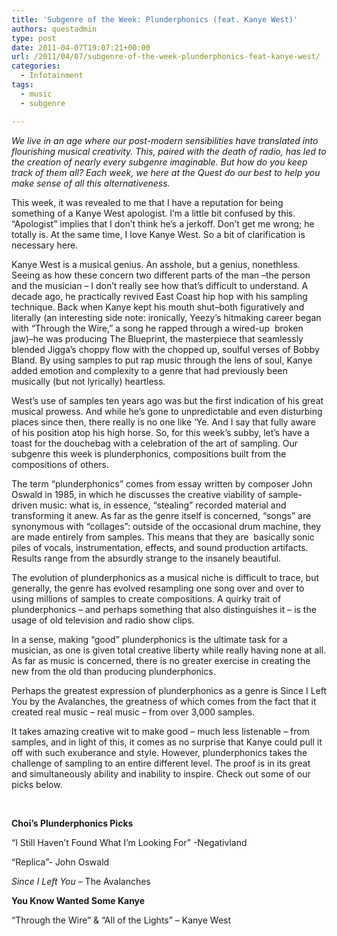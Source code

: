 ```yaml
---
title: 'Subgenre of the Week: Plunderphonics (feat. Kanye West)'
authors: questadmin
type: post
date: 2011-04-07T19:07:21+00:00
url: /2011/04/07/subgenre-of-the-week-plunderphonics-feat-kanye-west/
categories:
  - Infotainment
tags:
  - music
  - subgenre

---
```

_We live in an age where our post-modern sensibilities have translated into flourishing musical creativity. This, paired with the death of radio, has led to the creation of nearly every subgenre imaginable. But how do you keep track of them all? Each week, we here at the Quest do our best to help you make sense of all this alternativeness._

This week, it was revealed to me that I have a reputation for being something of a Kanye West apologist. I’m a little bit confused by this. “Apologist” implies that I don’t think he’s a jerkoff. Don’t get me wrong; he totally is. At the same time, I love Kanye West. So a bit of clarification is necessary here.

Kanye West is a musical genius. An asshole, but a genius, nonethless. Seeing as how these concern two different parts of the man –the person and the musician – I don’t really see how that’s difficult to understand. A decade ago, he practically revived East Coast hip hop with his sampling technique. Back when Kanye kept his mouth shut–both figuratively and literally (an interesting side note: ironically, Yeezy’s hitmaking career began with “Through the Wire,” a song he rapped through a wired-up  broken jaw)–he was producing The Blueprint, the masterpiece that seamlessly blended Jigga’s choppy flow with the chopped up, soulful verses of Bobby Bland. By using samples to put rap music through the lens of soul, Kanye added emotion and complexity to a genre that had previously been musically (but not lyrically) heartless.

West’s use of samples ten years ago was but the first indication of his great musical prowess. And while he’s gone to unpredictable and even disturbing places since then, there really is no one like ‘Ye. And I say that fully aware of his position atop his high horse. So, for this week’s subby, let’s have a toast for the douchebag with a celebration of the art of sampling. Our subgenre this week is plunderphonics, compositions built from the compositions of others.

The term “plunderphonics” comes from essay written by composer John Oswald in 1985, in which he discusses the creative viability of sample-driven music: what is, in essence, “stealing” recorded material and transforming it anew. As far as the genre itself is concerned, “songs” are synonymous with “collages”: outside of the occasional drum machine, they are made entirely from samples. This means that they are  basically sonic piles of vocals, instrumentation, effects, and sound production artifacts. Results range from the absurdly strange to the insanely beautiful.

The evolution of plunderphonics as a musical niche is difficult to trace, but generally, the genre has evolved resampling one song over and over to using millions of samples to create compositions. A quirky trait of plunderphonics – and perhaps something that also distinguishes it – is the usage of old television and radio show clips.

In a sense, making “good” plunderphonics is the ultimate task for a musician, as one is given total creative liberty while really having none at all. As far as music is concerned, there is no greater exercise in creating the new from the old than producing plunderphonics.

Perhaps the greatest expression of plunderphonics as a genre is Since I Left You by the Avalanches, the greatness of which comes from the fact that it created real music – real music – from over 3,000 samples.

It takes amazing creative wit to make good – much less listenable – from samples, and in light of this, it comes as no surprise that Kanye could pull it off with such exuberance and style. However, plunderphonics takes the challenge of sampling to an entire different level. The proof is in its great and simultaneously ability and inability to inspire. Check out some of our picks below.

&nbsp;

**Choi’s Plunderphonics Picks**

“I Still Haven’t Found What I’m Looking For” -Negativland
  
“Replica”- John Oswald
  
_Since I Left You_ &#8211; The Avalanches

**You Know Wanted Some Kanye**

“Through the Wire” & “All of the Lights” &#8211; Kanye West